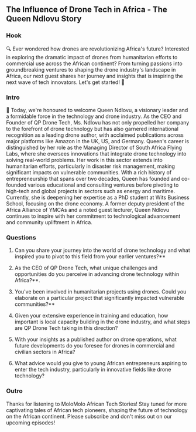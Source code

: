 ## The Influence of Drone Tech in Africa - The Queen Ndlovu Story 
### Hook
🔍 Ever wondered how drones are revolutionizing Africa's future? Interested in exploring the dramatic impact of drones from humanitarian efforts to commercial use across the African continent? From turning passions into groundbreaking ventures to shaping the drone industry's landscape in Africa, our next guest shares her journey and insights that is inspiring the next wave of tech innovators.
Let's get started! 🎥

### Intro
🌟 Today, we're honoured to welcome Queen Ndlovu, a visionary leader and a formidable force in the technology and drone industry. As the CEO and Founder of QP Drone Tech, Ms. Ndlovu has not only propelled her company to the forefront of drone technology but has also garnered international recognition as a leading drone author, with acclaimed publications across major platforms like Amazon in the UK, US, and Germany. Queen's career is distinguished by her role as the Managing Director of South Africa Flying Labs, where she oversees innovations that integrate drone technology into solving real-world problems. Her work in this sector extends into humanitarian efforts, particularly in disaster risk management, making significant impacts on vulnerable communities. With a rich history of entrepreneurship that spans over two decades, Queen has founded and co-founded various educational and consulting ventures before pivoting to high-tech and global projects in sectors such as energy and maritime. Currently, she is deepening her expertise as a PhD student at Wits Business School, focusing on the drone economy. A former deputy president of the Africa Alliance of YMCAs and a noted guest lecturer, Queen Ndlovu continues to inspire with her commitment to technological advancement and community upliftment in Africa.

### Questions
1. Can you share your journey into the world of drone technology and what inspired you to pivot to this field from your earlier ventures?**

2. As the CEO of QP Drone Tech, what unique challenges and opportunities do you perceive in advancing drone technology within Africa?**.

3. You've been involved in humanitarian projects using drones. Could you elaborate on a particular project that significantly impacted vulnerable communities?**

4. Given your extensive experience in training and education, how important is local capacity building in the drone industry, and what steps are QP Drone Tech taking in this direction?

5. With your insights as a published author on drone operations, what future developments do you foresee for drones in commercial and civilian sectors in Africa?

6. What advice would you give to young African entrepreneurs aspiring to enter the tech industry, particularly in innovative fields like drone technology?

### Outro
Thanks for listening to MoloMolo African Tech Stories! Stay tuned for more captivating tales of African tech pioneers, shaping the future of technology on the African continent. Please subscribe and don't miss out on our upcoming episodes!
